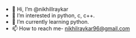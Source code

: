 - 👋 Hi, I’m @nikhillraykar
- 👀 I’m interested in python, c, c++.  
- 🌱 I’m currently learning python.
- 📫 How to reach me- nikhilraykar96@gmail.com

<!---
nikhillraykar/nikhillraykar is a ✨ special ✨ repository because its `README.md` (this file) appears on your GitHub profile.
You can click the Preview link to take a look at your changes.
--->
